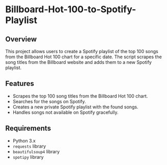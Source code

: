 # Billboard-Hot-100-to-Spotify-Playlist


## Overview

This project allows users to create a Spotify playlist of the top 100 songs from the Billboard Hot 100 chart for a specific date. The script scrapes the song titles from the Billboard website and adds them to a new Spotify playlist.

## Features

- Scrapes the top 100 song titles from the Billboard Hot 100 chart.
- Searches for the songs on Spotify.
- Creates a new private Spotify playlist with the found songs.
- Handles songs not available on Spotify gracefully.

## Requirements

- Python 3.x
- `requests` library
- `beautifulsoup4` library
- `spotipy` library

